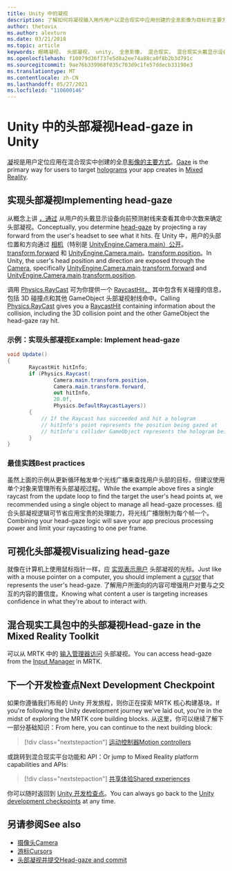 ```yaml
---
title: Unity 中的凝视
description: 了解如何将凝视输入用作用户以混合现实中应用创建的全息影像为目标的主要方式。
author: thetuvix
ms.author: alexturn
ms.date: 03/21/2018
ms.topic: article
keywords: 眼睛凝视， 头部凝视， unity， 全息影像， 混合现实， 混合现实头戴显示设备， Windows 混合现实头戴显示设备， 虚拟现实头戴显示设备， MRTK， 混合现实工具包
ms.openlocfilehash: f10079d36f737e5d8a2ee74a88ca0f8b2b3d791c
ms.sourcegitcommit: 9ae76b339968f035c703d9c1fe57ddecb33198e3
ms.translationtype: MT
ms.contentlocale: zh-CN
ms.lasthandoff: 05/27/2021
ms.locfileid: "110600146"
---
```

# <a name="head-gaze-in-unity"></a><span data-ttu-id="9bb8b-104">Unity 中的头部凝视</span><span class="sxs-lookup"><span data-stu-id="9bb8b-104">Head-gaze in Unity</span></span>

<span data-ttu-id="9bb8b-105">[凝](../../design/gaze-and-commit.md)视是用户定位应用在混合现实[](../../discover/hologram.md)中创建的全息[影像的主要方式](../../discover/mixed-reality.md)。</span><span class="sxs-lookup"><span data-stu-id="9bb8b-105">[Gaze](../../design/gaze-and-commit.md) is the primary way for users to target [holograms](../../discover/hologram.md) your app creates in [Mixed Reality](../../discover/mixed-reality.md).</span></span>

## <a name="implementing-head-gaze"></a><span data-ttu-id="9bb8b-106">实现头部凝视</span><span class="sxs-lookup"><span data-stu-id="9bb8b-106">Implementing head-gaze</span></span>

<span data-ttu-id="9bb8b-107">从概念上讲 [，通过](../../design/gaze-and-commit.md) 从用户的头戴显示设备向前预测射线来查看其命中次数来确定头部凝视。</span><span class="sxs-lookup"><span data-stu-id="9bb8b-107">Conceptually, you determine [head-gaze](../../design/gaze-and-commit.md) by projecting a ray forward from the user's headset to see what it hits.</span></span> <span data-ttu-id="9bb8b-108">在 Unity 中，用户的头部位置和方向通过 [相机](camera-in-unity.md)（特别是 [UnityEngine.Camera.main）公开](https://docs.unity3d.com/ScriptReference/Camera-main.html)。[transform.forward](https://docs.unity3d.com/ScriptReference/Transform-forward.html) 和 [UnityEngine.Camera.main](https://docs.unity3d.com/ScriptReference/Camera-main.html)。[transform.position](https://docs.unity3d.com/ScriptReference/Transform-position.html)。</span><span class="sxs-lookup"><span data-stu-id="9bb8b-108">In Unity, the user's head position and direction are exposed through the [Camera](camera-in-unity.md), specifically [UnityEngine.Camera.main](https://docs.unity3d.com/ScriptReference/Camera-main.html).[transform.forward](https://docs.unity3d.com/ScriptReference/Transform-forward.html) and [UnityEngine.Camera.main](https://docs.unity3d.com/ScriptReference/Camera-main.html).[transform.position](https://docs.unity3d.com/ScriptReference/Transform-position.html).</span></span>

<span data-ttu-id="9bb8b-109">调用 [Physics.RayCast](https://docs.unity3d.com/ScriptReference/Physics.Raycast.html) 可为你提供一个 [RaycastHit，](https://docs.unity3d.com/ScriptReference/RaycastHit.html) 其中包含有关碰撞的信息，包括 3D 碰撞点和其他 GameObject 头部凝视射线命中。</span><span class="sxs-lookup"><span data-stu-id="9bb8b-109">Calling [Physics.RayCast](https://docs.unity3d.com/ScriptReference/Physics.Raycast.html) gives you a [RaycastHit](https://docs.unity3d.com/ScriptReference/RaycastHit.html) containing information about the collision, including the 3D collision point and the other GameObject the head-gaze ray hit.</span></span>

### <a name="example-implement-head-gaze"></a><span data-ttu-id="9bb8b-110">示例：实现头部凝视</span><span class="sxs-lookup"><span data-stu-id="9bb8b-110">Example: Implement head-gaze</span></span>

```cs
void Update()
{
       RaycastHit hitInfo;
       if (Physics.Raycast(
               Camera.main.transform.position,
               Camera.main.transform.forward,
               out hitInfo,
               20.0f,
               Physics.DefaultRaycastLayers))
       {
           // If the Raycast has succeeded and hit a hologram
           // hitInfo's point represents the position being gazed at
           // hitInfo's collider GameObject represents the hologram being gazed at
       }
}
```

### <a name="best-practices"></a><span data-ttu-id="9bb8b-111">最佳实践</span><span class="sxs-lookup"><span data-stu-id="9bb8b-111">Best practices</span></span>

<span data-ttu-id="9bb8b-112">虽然上面的示例从更新循环触发单个光线广播来查找用户头部的目标，但建议使用单个对象来管理所有头部凝视过程。</span><span class="sxs-lookup"><span data-stu-id="9bb8b-112">While the example above fires a single raycast from the update loop to find the target the user's head points at, we recommended using a single object to manage all head-gaze processes.</span></span> <span data-ttu-id="9bb8b-113">组合头部凝视逻辑可节省应用宝贵的处理能力，将光线广播限制为每个帧一个。</span><span class="sxs-lookup"><span data-stu-id="9bb8b-113">Combining your head-gaze logic will save your app precious processing power and limit your raycasting to one per frame.</span></span>

## <a name="visualizing-head-gaze"></a><span data-ttu-id="9bb8b-114">可视化头部凝视</span><span class="sxs-lookup"><span data-stu-id="9bb8b-114">Visualizing head-gaze</span></span>

<span data-ttu-id="9bb8b-115">就像在计算机上使用鼠标指针一样，应 [实现表示用户](../../design/cursors.md) 头部凝视的光标。</span><span class="sxs-lookup"><span data-stu-id="9bb8b-115">Just like with a mouse pointer on a computer, you should implement a [cursor](../../design/cursors.md) that represents the user's head-gaze.</span></span> <span data-ttu-id="9bb8b-116">了解用户所面向的内容可增强用户对要与之交互的内容的置信度。</span><span class="sxs-lookup"><span data-stu-id="9bb8b-116">Knowing what content a user is targeting increases confidence in what they're about to interact with.</span></span>

## <a name="head-gaze-in-the-mixed-reality-toolkit"></a><span data-ttu-id="9bb8b-117">混合现实工具包中的头部凝视</span><span class="sxs-lookup"><span data-stu-id="9bb8b-117">Head-gaze in the Mixed Reality Toolkit</span></span>

<span data-ttu-id="9bb8b-118">可以从 MRTK 中的 [输入管理器访问](/windows/mixed-reality/mrtk-unity/features/input/overview) 头部凝视。</span><span class="sxs-lookup"><span data-stu-id="9bb8b-118">You can access head-gaze from the [Input Manager](/windows/mixed-reality/mrtk-unity/features/input/overview) in MRTK.</span></span>

## <a name="next-development-checkpoint"></a><span data-ttu-id="9bb8b-119">下一个开发检查点</span><span class="sxs-lookup"><span data-stu-id="9bb8b-119">Next Development Checkpoint</span></span>

<span data-ttu-id="9bb8b-120">如果你遵循我们布局的 Unity 开发旅程，则你正在探索 MRTK 核心构建基块。</span><span class="sxs-lookup"><span data-stu-id="9bb8b-120">If you're following the Unity development journey we've laid out, you're in the midst of exploring the MRTK core building blocks.</span></span> <span data-ttu-id="9bb8b-121">从这里，你可以继续了解下一部分基础知识：</span><span class="sxs-lookup"><span data-stu-id="9bb8b-121">From here, you can continue to the next building block:</span></span>

> [!div class="nextstepaction"]
> [<span data-ttu-id="9bb8b-122">运动控制器</span><span class="sxs-lookup"><span data-stu-id="9bb8b-122">Motion controllers</span></span>](motion-controllers-in-unity.md)

<span data-ttu-id="9bb8b-123">或跳转到混合现实平台功能和 API：</span><span class="sxs-lookup"><span data-stu-id="9bb8b-123">Or jump to Mixed Reality platform capabilities and APIs:</span></span>

> [!div class="nextstepaction"]
> [<span data-ttu-id="9bb8b-124">共享体验</span><span class="sxs-lookup"><span data-stu-id="9bb8b-124">Shared experiences</span></span>](shared-experiences-in-unity.md)

<span data-ttu-id="9bb8b-125">你可以随时返回到 [Unity 开发检查点](unity-development-overview.md#2-core-building-blocks)。</span><span class="sxs-lookup"><span data-stu-id="9bb8b-125">You can always go back to the [Unity development checkpoints](unity-development-overview.md#2-core-building-blocks) at any time.</span></span>

## <a name="see-also"></a><span data-ttu-id="9bb8b-126">另请参阅</span><span class="sxs-lookup"><span data-stu-id="9bb8b-126">See also</span></span>
* [<span data-ttu-id="9bb8b-127">摄像头</span><span class="sxs-lookup"><span data-stu-id="9bb8b-127">Camera</span></span>](camera-in-unity.md)
* [<span data-ttu-id="9bb8b-128">游标</span><span class="sxs-lookup"><span data-stu-id="9bb8b-128">Cursors</span></span>](../../design/cursors.md)
* [<span data-ttu-id="9bb8b-129">头部凝视并提交</span><span class="sxs-lookup"><span data-stu-id="9bb8b-129">Head-gaze and commit</span></span>](../../design/gaze-and-commit.md)